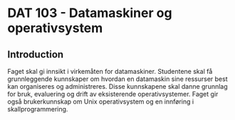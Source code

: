 # DAT 103 - Datamaskiner og operativsystem

## Introduction

Faget skal gi innsikt i virkemåten for datamaskiner. 
Studentene skal få grunnleggende kunnskaper om hvordan en datamaskin sine ressurser best kan organiseres og administreres. 
Disse kunnskapene skal danne grunnlag for bruk, evaluering og drift av eksisterende operativsystemer.
Faget gir også brukerkunnskap om Unix operativsystem og en innføring i skallprogrammering.
